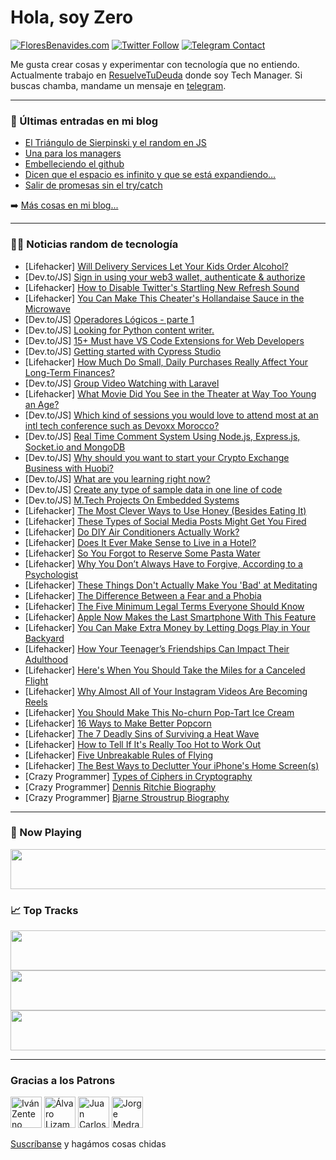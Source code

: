 # Hola, soy Zero

[![FloresBenavides.com](https://img.shields.io/website?down_message=oops&label=MiBlog&style=for-the-badge&up_message=online&url=https%3A%2F%2Ffloresbenavides.com)](https://floresbenavides.com) [![Twitter Follow](https://img.shields.io/twitter/follow/ZeroDragon?color=%231DA1F2&label=Follow&logo=twitter&logoColor=ffffff&style=for-the-badge)](https://twitter.com/zerodragon) [![Telegram Contact](https://img.shields.io/badge/escr%C3%ADbeme-ZeroDragon-%2326A5E4?style=for-the-badge&logo=telegram)](https://t.me/zerodragon)

Me gusta crear cosas y experimentar con tecnología que no entiendo.
Actualmente trabajo en [ResuelveTuDeuda](http://github.com/resuelve) donde soy Tech Manager.
Si buscas chamba, mandame un mensaje en [telegram](https://t.me/zerodragon).

---

### 📕 Últimas entradas en mi blog
<!-- BLOG-POST-LIST:START -->
- [El Triángulo de Sierpinski y el random en JS](https://floresbenavides.com/el-triangulo-de-sierpinski-y-el-random-en-js/)
- [Una para los managers](https://floresbenavides.com/una-para-los-managers/)
- [Embelleciendo el github](https://floresbenavides.com/embelleciendo-el-github/)
- [Dicen que el espacio es infinito y que se está expandiendo…](https://floresbenavides.com/dicen-que-el-espacio-es-infinito-y-que-se-esta-expandiendo/)
- [Salir de promesas sin el try/catch](https://floresbenavides.com/salir-de-promesas-sin-el-try-catch/)
<!-- BLOG-POST-LIST:END -->

➡️ [Más cosas en mi blog...](https://floresbenavides.com)

---

### 👨‍💻 Noticias random de tecnología
<!-- TECH-POSTS:START -->
- [Lifehacker] [Will Delivery Services Let Your Kids Order Alcohol?](https://lifehacker.com/will-delivery-services-let-your-kids-order-alcohol-1849328630)
- [Dev.to/JS] [Sign in using your web3 wallet, authenticate &amp; authorize](https://dev.to/pjijin/sign-in-using-your-web3-wallet-authenticate-authorize-1k30)
- [Lifehacker] [How to Disable Twitter&#39;s Startling New Refresh Sound](https://lifehacker.com/how-to-disable-twitters-startling-new-refresh-sound-1849327818)
- [Lifehacker] [You Can Make This Cheater&#39;s Hollandaise Sauce in the Microwave](https://lifehacker.com/you-can-make-this-cheaters-hollandaise-sauce-in-the-mic-1849328593)
- [Dev.to/JS] [Operadores Lógicos - parte 1](https://dev.to/h4ck3rtr4d3r/operadores-logicos-parte-1-2j7j)
- [Dev.to/JS] [Looking for Python content writer.](https://dev.to/scrapingdog/looking-for-python-content-writer-3p6b)
- [Dev.to/JS] [15+ Must have VS Code Extensions for Web Developers](https://dev.to/eshankvaish/15-must-have-vs-code-extensions-for-web-developers-3gln)
- [Dev.to/JS] [Getting started with Cypress Studio](https://dev.to/asayerio_techblog/getting-started-with-cypress-studio-4b3j)
- [Lifehacker] [How Much Do Small, Daily Purchases Really Affect Your Long-Term Finances?](https://lifehacker.com/how-much-do-small-daily-purchases-really-affect-your-l-1849328048)
- [Dev.to/JS] [Group Video Watching with Laravel](https://dev.to/kornatzky/group-video-watching-with-laravel-5gp)
- [Lifehacker] [What Movie Did You See in the Theater at Way Too Young an Age?](https://lifehacker.com/what-movie-did-you-see-in-the-theater-at-way-too-young-1849328440)
- [Dev.to/JS] [Which kind of sessions you would love to attend most at an intl tech conference such as Devoxx Morocco?](https://dev.to/essaydyoumayma/which-kind-of-sessions-you-would-love-to-attend-most-at-an-intl-tech-conference-such-as-devoxx-morocco-pd9)
- [Dev.to/JS] [Real Time Comment System Using Node.js, Express.js, Socket.io and MongoDB](https://dev.to/afzalimamias/real-time-comment-system-using-nodejs-expressjs-socketio-and-mongodb-1hl3)
- [Dev.to/JS] [Why should you want to start your Crypto Exchange Business with Huobi?](https://dev.to/thecryptoapeo/why-should-you-want-to-start-your-crypto-exchange-business-with-huobi-4f87)
- [Dev.to/JS] [What are you learning right now?](https://dev.to/pavelkeyzik/what-are-you-learning-right-now-2n0g)
- [Dev.to/JS] [Create any type of sample data in one line of code](https://dev.to/shreyvijayvargiya/create-any-type-of-sample-data-in-one-line-of-code-47k)
- [Dev.to/JS] [M.Tech Projects On Embedded Systems](https://dev.to/arunprakash142/mtech-projects-on-embedded-systems-5eo5)
- [Lifehacker] [The Most Clever Ways to Use Honey &lpar;Besides Eating It&rpar;](https://lifehacker.com/the-most-clever-ways-to-use-honey-besides-eating-it-1849329120)
- [Lifehacker] [These Types of Social Media Posts Might Get You Fired](https://lifehacker.com/these-types-of-social-media-posts-might-get-you-fired-1849328785)
- [Lifehacker] [Do DIY Air Conditioners Actually Work?](https://lifehacker.com/do-diy-air-conditioners-actually-work-1849327468)
- [Lifehacker] [Does It Ever Make Sense to Live in a Hotel?](https://lifehacker.com/does-it-ever-make-sense-to-live-in-a-hotel-1849326755)
- [Lifehacker] [So You Forgot to Reserve Some Pasta Water](https://lifehacker.com/so-you-forgot-to-reserve-some-pasta-water-1849327454)
- [Lifehacker] [Why You Don’t Always Have to Forgive, According to a Psychologist](https://lifehacker.com/why-you-don-t-always-have-to-forgive-according-to-a-ps-1849327432)
- [Lifehacker] [These Things Don&#39;t Actually Make You &#39;Bad&#39; at Meditating](https://lifehacker.com/these-things-dont-actually-make-you-bad-at-meditating-1849327687)
- [Lifehacker] [The Difference Between a Fear and a Phobia](https://lifehacker.com/the-difference-between-a-fear-and-a-phobia-1849327521)
- [Lifehacker] [The Five Minimum Legal Terms Everyone Should Know](https://lifehacker.com/the-five-minimum-legal-terms-everyone-should-know-1849327250)
- [Lifehacker] [Apple Now Makes the Last Smartphone With This Feature](https://lifehacker.com/apple-now-makes-the-last-smartphone-with-this-feature-1849326967)
- [Lifehacker] [You Can Make Extra Money by Letting Dogs Play in Your Backyard](https://lifehacker.com/you-can-make-extra-money-by-letting-dogs-play-in-your-b-1849327367)
- [Lifehacker] [How Your Teenager’s Friendships Can Impact Their Adulthood](https://lifehacker.com/how-your-teenager-s-friendships-can-impact-their-adulth-1849326001)
- [Lifehacker] [Here&#39;s When You Should Take the Miles for a Canceled Flight](https://lifehacker.com/heres-when-you-should-take-the-miles-for-a-canceled-fli-1849320211)
- [Lifehacker] [Why Almost All of Your Instagram Videos Are Becoming Reels](https://lifehacker.com/why-almost-all-of-your-instagram-videos-are-becoming-re-1849320924)
- [Lifehacker] [You Should Make This No-churn Pop-Tart Ice Cream](https://lifehacker.com/you-should-make-this-no-churn-pop-tart-ice-cream-1849321735)
- [Lifehacker] [16 Ways to Make Better Popcorn](https://lifehacker.com/16-ways-to-make-better-popcorn-1849316719)
- [Lifehacker] [The 7 Deadly Sins of Surviving a Heat Wave](https://lifehacker.com/the-7-deadly-sins-of-surviving-a-heat-wave-1849320136)
- [Lifehacker] [How to Tell If It&#39;s Really Too Hot to Work Out](https://lifehacker.com/how-to-tell-if-its-really-too-hot-to-work-out-1849321398)
- [Lifehacker] [Five Unbreakable Rules of Flying](https://lifehacker.com/five-unbreakable-rules-of-flying-1849320409)
- [Lifehacker] [The Best Ways to Declutter Your iPhone&#39;s Home Screen&lpar;s&rpar;](https://lifehacker.com/the-best-ways-to-declutter-your-iphones-home-screen-s-1849319576)
- [Crazy Programmer] [Types of Ciphers in Cryptography](https://www.thecrazyprogrammer.com/2022/07/types-of-ciphers-in-cryptography.html)
- [Crazy Programmer] [Dennis Ritchie Biography](https://www.thecrazyprogrammer.com/2022/07/dennis-ritchie-biography.html)
- [Crazy Programmer] [Bjarne Stroustrup Biography](https://www.thecrazyprogrammer.com/2022/07/bjarne-stroustrup-biography.html)<!-- TECH-POSTS:END -->

---

### 🎵 Now Playing
<a href="https://spotify-now-playing-dun.vercel.app/now-playing?open"><img src="https://spotify-now-playing-dun.vercel.app/now-playing" width="540" height="64"></a>

### 📈 Top Tracks
<a href="https://spotify-now-playing-dun.vercel.app/top-tracks?i=1&open"><img src="https://spotify-now-playing-dun.vercel.app/top-tracks?i=1" width="540" height="64"></a>
<a href="https://spotify-now-playing-dun.vercel.app/top-tracks?i=2&open"><img src="https://spotify-now-playing-dun.vercel.app/top-tracks?i=2" width="540" height="64"></a>
<a href="https://spotify-now-playing-dun.vercel.app/top-tracks?i=3&open"><img src="https://spotify-now-playing-dun.vercel.app/top-tracks?i=3" width="540" height="64"></a>

---

### Gracias a los Patrons
[<img src="https://avatars.githubusercontent.com/u/243380?v=4" alt="Iván Zenteno" width="50px">](https://github.com/k001) [<img src="https://avatars.githubusercontent.com/u/19955639?v=4" alt="Álvaro Lizama" width="50px">](https://github.com/alvarolizama) [<img src="https://avatars.githubusercontent.com/u/2718753?v=4" alt="Juan Carlos Ruiz" width="50px">](https://github.com/JuanCrg90) [<img src="https://avatars.githubusercontent.com/u/37025?v=4" alt="Jorge Medrano" width="50px">](https://github.com/h1pp1e) 

[Suscríbanse](https://www.patreon.com/zerodragon) y hagámos cosas chidas
